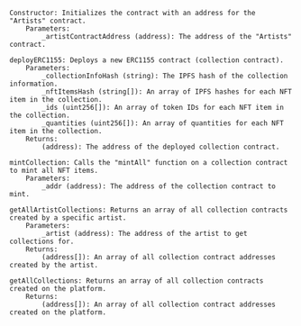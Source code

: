     Constructor: Initializes the contract with an address for the "Artists" contract.
        Parameters:
            _artistContractAddress (address): The address of the "Artists" contract.

    deployERC1155: Deploys a new ERC1155 contract (collection contract).
        Parameters:
            _collectionInfoHash (string): The IPFS hash of the collection information.
            _nftItemsHash (string[]): An array of IPFS hashes for each NFT item in the collection.
            _ids (uint256[]): An array of token IDs for each NFT item in the collection.
            _quantities (uint256[]): An array of quantities for each NFT item in the collection.
        Returns:
            (address): The address of the deployed collection contract.

    mintCollection: Calls the "mintAll" function on a collection contract to mint all NFT items.
        Parameters:
            _addr (address): The address of the collection contract to mint.

    getAllArtistCollections: Returns an array of all collection contracts created by a specific artist.
        Parameters:
            _artist (address): The address of the artist to get collections for.
        Returns:
            (address[]): An array of all collection contract addresses created by the artist.

    getAllCollections: Returns an array of all collection contracts created on the platform.
        Returns:
            (address[]): An array of all collection contract addresses created on the platform.

